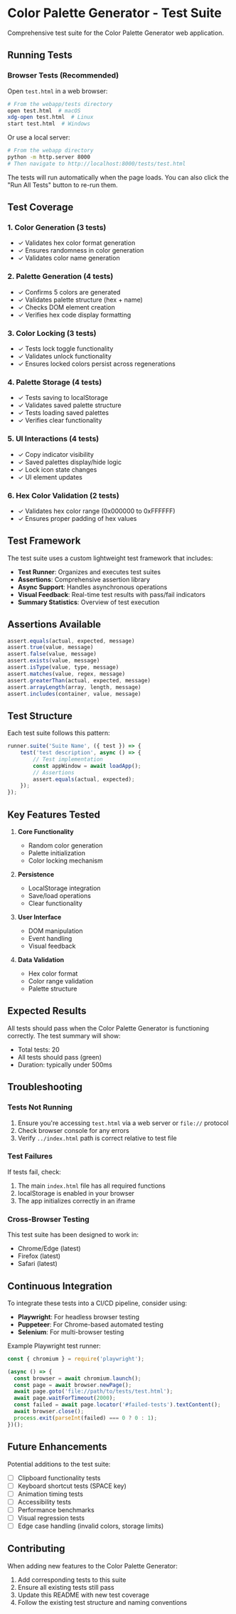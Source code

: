 # Color Palette Generator - Test Suite

Comprehensive test suite for the Color Palette Generator web application.

## Running Tests

### Browser Tests (Recommended)

Open `test.html` in a web browser:

```bash
# From the webapp/tests directory
open test.html  # macOS
xdg-open test.html  # Linux
start test.html  # Windows
```

Or use a local server:

```bash
# From the webapp directory
python -m http.server 8000
# Then navigate to http://localhost:8000/tests/test.html
```

The tests will run automatically when the page loads. You can also click the "Run All Tests" button to re-run them.

## Test Coverage

### 1. Color Generation (3 tests)
- ✓ Validates hex color format generation
- ✓ Ensures randomness in color generation
- ✓ Validates color name generation

### 2. Palette Generation (4 tests)
- ✓ Confirms 5 colors are generated
- ✓ Validates palette structure (hex + name)
- ✓ Checks DOM element creation
- ✓ Verifies hex code display formatting

### 3. Color Locking (3 tests)
- ✓ Tests lock toggle functionality
- ✓ Validates unlock functionality
- ✓ Ensures locked colors persist across regenerations

### 4. Palette Storage (4 tests)
- ✓ Tests saving to localStorage
- ✓ Validates saved palette structure
- ✓ Tests loading saved palettes
- ✓ Verifies clear functionality

### 5. UI Interactions (4 tests)
- ✓ Copy indicator visibility
- ✓ Saved palettes display/hide logic
- ✓ Lock icon state changes
- ✓ UI element updates

### 6. Hex Color Validation (2 tests)
- ✓ Validates hex color range (0x000000 to 0xFFFFFF)
- ✓ Ensures proper padding of hex values

## Test Framework

The test suite uses a custom lightweight test framework that includes:

- **Test Runner**: Organizes and executes test suites
- **Assertions**: Comprehensive assertion library
- **Async Support**: Handles asynchronous operations
- **Visual Feedback**: Real-time test results with pass/fail indicators
- **Summary Statistics**: Overview of test execution

## Assertions Available

```javascript
assert.equals(actual, expected, message)
assert.true(value, message)
assert.false(value, message)
assert.exists(value, message)
assert.isType(value, type, message)
assert.matches(value, regex, message)
assert.greaterThan(actual, expected, message)
assert.arrayLength(array, length, message)
assert.includes(container, value, message)
```

## Test Structure

Each test suite follows this pattern:

```javascript
runner.suite('Suite Name', ({ test }) => {
    test('test description', async () => {
        // Test implementation
        const appWindow = await loadApp();
        // Assertions
        assert.equals(actual, expected);
    });
});
```

## Key Features Tested

1. **Core Functionality**
   - Random color generation
   - Palette initialization
   - Color locking mechanism

2. **Persistence**
   - LocalStorage integration
   - Save/load operations
   - Clear functionality

3. **User Interface**
   - DOM manipulation
   - Event handling
   - Visual feedback

4. **Data Validation**
   - Hex color format
   - Color range validation
   - Palette structure

## Expected Results

All tests should pass when the Color Palette Generator is functioning correctly. The test summary will show:

- Total tests: 20
- All tests should pass (green)
- Duration: typically under 500ms

## Troubleshooting

### Tests Not Running

1. Ensure you're accessing `test.html` via a web server or `file://` protocol
2. Check browser console for any errors
3. Verify `../index.html` path is correct relative to test file

### Test Failures

If tests fail, check:

1. The main `index.html` file has all required functions
2. localStorage is enabled in your browser
3. The app initializes correctly in an iframe

### Cross-Browser Testing

This test suite has been designed to work in:
- Chrome/Edge (latest)
- Firefox (latest)
- Safari (latest)

## Continuous Integration

To integrate these tests into a CI/CD pipeline, consider using:

- **Playwright**: For headless browser testing
- **Puppeteer**: For Chrome-based automated testing
- **Selenium**: For multi-browser testing

Example Playwright test runner:

```javascript
const { chromium } = require('playwright');

(async () => {
  const browser = await chromium.launch();
  const page = await browser.newPage();
  await page.goto('file://path/to/tests/test.html');
  await page.waitForTimeout(2000);
  const failed = await page.locator('#failed-tests').textContent();
  await browser.close();
  process.exit(parseInt(failed) === 0 ? 0 : 1);
})();
```

## Future Enhancements

Potential additions to the test suite:

- [ ] Clipboard functionality tests
- [ ] Keyboard shortcut tests (SPACE key)
- [ ] Animation timing tests
- [ ] Accessibility tests
- [ ] Performance benchmarks
- [ ] Visual regression tests
- [ ] Edge case handling (invalid colors, storage limits)

## Contributing

When adding new features to the Color Palette Generator:

1. Add corresponding tests to this suite
2. Ensure all existing tests still pass
3. Update this README with new test coverage
4. Follow the existing test structure and naming conventions
